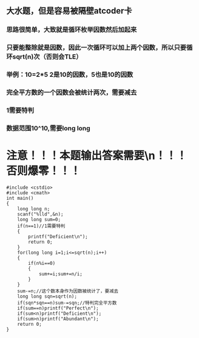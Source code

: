 ## 大水题，但是容易被隔壁atcoder卡
### 思路很简单，大致就是循环枚举因数然后加起来
### 只要能整除就是因数，因此一次循环可以加上两个因数，所以只要循环sqrt(n)次（否则会TLE）
### 举例：10=2*5  2是10的因数，5也是10的因数
### 完全平方数的一个因数会被统计两次，需要减去
### 1需要特判
### 数据范围10^10,需要long long
# 注意！！！本题输出答案需要\n！！！否则爆零！！！
    #include <cstdio>
	#include <cmath>
	int main()
	{
		long long n;
		scanf("%lld",&n);
		long long sum=0;
		if(n==1)//1需要特判
		{
			printf("Deficient\n");
			return 0;
		}
		for(long long i=1;i<=sqrt(n);i++)
		{
			if(n%i==0)
			{
				sum+=i;sum+=n/i;
			}
		}
		sum-=n;//这个数本身作为因数被统计了，要减去
		long long sqn=sqrt(n);
		if(sqn*sqn==n)sum-=sqn;//特判完全平方数
		if(sum==n)printf("Perfect\n");
		if(sum<n)printf("Deficient\n");
		if(sum>n)printf("Abundant\n");
		return 0;
	}